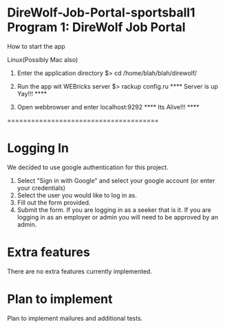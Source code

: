 DireWolf-Job-Portal-sportsball1
Program 1: DireWolf Job Portal
=====================================
How to start the app

Linux(Possibly Mac also)

1. Enter the application directory
   $> cd /home/blah/blah/direwolf/

2. Run the app wit WEBricks server
   $> rackup config.ru
   **** Server is up Yay!!! ****

3. Open webbrowser and enter
   localhost:9292
   **** Its Alive!!! ****

====================================== 
# Logging In

We decided to use google authentication for this project.

1. Select "Sign in with Google" and select your google account (or enter your credentials)
2. Select the user you would like to log in as.
3. Fill out the form provided.
4. Submit the form. If you are logging in as a seeker that is it. If you are logging in as an employer or admin you will need to be approved by an admin.

# Extra features

There are no extra features currently implemented. 

# Plan to implement

Plan to implement mailures and additional tests.
